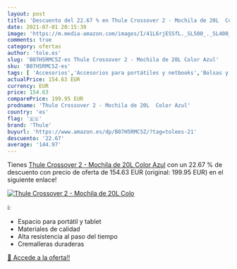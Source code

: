 ```yaml
---
layout: post
title: 'Descuento del 22.67 % en Thule Crossover 2 - Mochila de 20L  Colo'
date: 2021-07-01 20:15:39
image: 'https://m.media-amazon.com/images/I/41L6rjESSfL._SL500_._SL400_.jpg'
comments: true
category: ofertas
author: 'tole.es'
slug: 'B07H5RMC5Z-es Thule Crossover 2 - Mochila de 20L Color Azul'
sku: 'B07H5RMC5Z-es'
tags: [ 'Accesorios','Accesorios para portátiles y netbooks','Bolsas y fundas para portátiles y netbooks','Informática','Mochilas para portátiles y netbooks','mochila','thule', ]
actualPrice: 154.63 EUR
currency: EUR
price: 154.63
comparePrice: 199.95 EUR
prodname: 'Thule Crossover 2 - Mochila de 20L  Color Azul'
country: 'es'
flag: '🇪🇸'
brand: 'Thule'
buyurl: 'https://www.amazon.es/dp/B07H5RMC5Z/?tag=tolees-21'
descuento: '22.67'
average: '144.97'
---
```


Tienes [Thule Crossover 2 - Mochila de 20L  Color Azul](https://www.amazon.es/dp/B07H5RMC5Z/?tag=tolees-21) con un 22.67 % de descuento con precio de oferta de 154.63 EUR (original: 199.95 EUR) en el siguiente enlace!

[![Thule Crossover 2 - Mochila de 20L  Colo](https://m.media-amazon.com/images/I/41L6rjESSfL._SL500_._SL400_.jpg)](https://www.amazon.es/dp/B07H5RMC5Z/?tag=tolees-21)

ℹ️:

- Espacio para portátil y tablet
- Materiales de calidad
- Alta resistencia al paso del tiempo
- Cremalleras duraderas

[🛒 Accede a la oferta!!](https://www.amazon.es/dp/B07H5RMC5Z/?tag=tolees-21)
